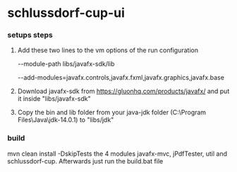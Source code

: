 # schlussdorf-cup-ui

### setups steps

   1. Add these two lines to the vm options of the run configuration
   
        --module-path libs/javafx-sdk/lib 
        
        --add-modules=javafx.controls,javafx.fxml,javafx.graphics,javafx.base
   
   2. Download javafx-sdk from https://gluonhq.com/products/javafx/
      and put it inside "libs/javafx-sdk"
      
   3. Copy the bin and lib folder from your java-jdk folder (C:\Program Files\Java\jdk-14.0.1) to "libs/jdk"
   
### build
mvn clean install -DskipTests the 4 modules javafx-mvc, jPdfTester, util and schlussdorf-cup. Afterwards just run the build.bat file
